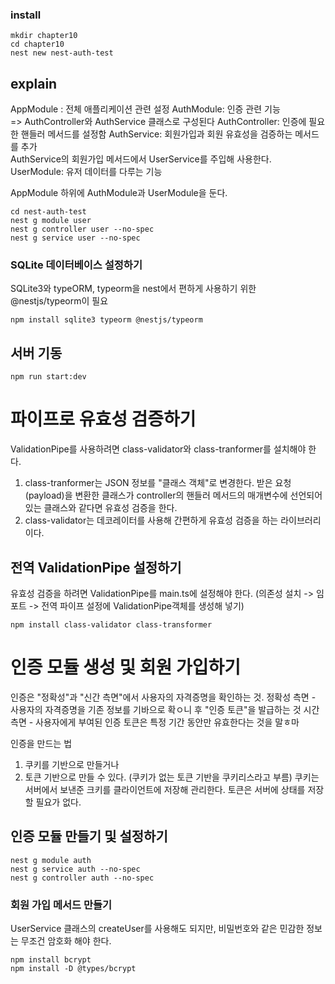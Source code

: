 ### install
```
mkdir chapter10 
cd chapter10
nest new nest-auth-test
```

## explain
AppModule : 전체 애플리케이션 관련 설정
AuthModule: 인증 관련 기능  
  => AuthController와 AuthService 클래스로 구성된다
  AuthController: 인증에 필요한 핸들러 메서드를 설정함
  AuthService: 회원가입과 회원 유효성을 검증하는 메서드를 추가    
    AuthService의 회원가입 메서드에서 UserService를 주입해 사용한다. 
UserModule: 유저 데이터를 다루는 기능

AppModule 하위에 AuthModule과 UserModule을 둔다.

```
cd nest-auth-test
nest g module user
nest g controller user --no-spec
nest g service user --no-spec
```

### SQLite 데이터베이스 설정하기
SQLite3와 typeORM, typeorm을 nest에서 편하게 사용하기 위한 @nestjs/typeorm이 필요
```
npm install sqlite3 typeorm @nestjs/typeorm
```

## 서버 기동
```
npm run start:dev
```

# 파이프로 유효성 검증하기
ValidationPipe를 사용하려면 class-validator와 class-tranformer를 설치해야 한다. 
1. class-tranformer는 JSON 정보를 "클래스 객체"로 변경한다. 
받은 요청(payload)을 변환한 클래스가 controller의 핸들러 메서드의 매개변수에 선언되어 있는 클래스와 같다면 유효성 검증을 한다. 
2. class-validator는 데코레이터를 사용해 간편하게 유효성 검증을 하는 라이브러리이다. 


## 전역 ValidationPipe 설정하기
유효성 검증을 하려면 ValidationPipe를 main.ts에 설정해야 한다. (의존성 설치 -> 임포트 -> 전역 파이프 설정에 ValidationPipe객체를 생성해 넣기)
```
npm install class-validator class-transformer
```

# 인증 모듈 생성 및 회원 가입하기
인증은 "정확성"과 "신간 측면"에서 사용자의 자격증명을 확인하는 것.
정확성 측면 - 사용자의 자격증명을 기존 정보를 기바으로 확ㅇ니 후 "인증 토큰"을 발급하는 것
시간 측면 - 사용자에게 부여된 인증 토큰은 특정 기간 동안만 유효한다는 것을 말ㅎ마

인증을 만드는 법 
  1. 쿠키를 기반으로 만들거나
  2. 토큰 기반으로 만들 수 있다. (쿠키가 없는 토큰 기반을 쿠키리스라고 부름)
    쿠키는 서버에서 보낸준 크키를 클라이언트에 저장해 관리한다. 토큰은 서버에 상태를 저장할 필요가 없다. 

## 인증 모듈 만들기 및 설정하기
```
nest g module auth
nest g service auth --no-spec
nest g controller auth --no-spec
```

###  회원 가입 메서드 만들기
UserService 클래스의 createUser를 사용해도 되지만, 비밀번호와 같은 민감한 정보는 무조건 암호화 해야 한다.
```
npm install bcrypt
npm install -D @types/bcrypt
```